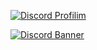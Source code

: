 [![Discord Profilim](https://img.shields.io/badge/Discord-Profilim-7289DA?style=for-the-badge&logo=discord&logoColor=white)](https://discord.com/users/1198654893758623755)

[![Discord Banner](https://api.weblutions.com/discord/invite/codeblog/)](https://discord.gg/codeblog)
